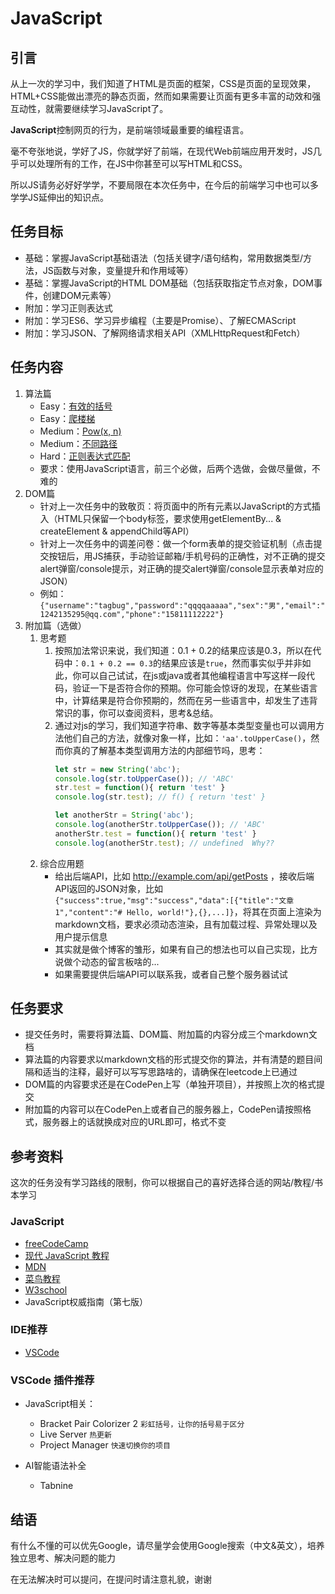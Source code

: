 # JavaScript

## 引言

从上一次的学习中，我们知道了HTML是页面的框架，CSS是页面的呈现效果，HTML+CSS能做出漂亮的静态页面，然而如果需要让页面有更多丰富的动效和强互动性，就需要继续学习JavaScript了。

**JavaScript**控制网页的行为，是前端领域最重要的编程语言。

毫不夸张地说，学好了JS，你就学好了前端，在现代Web前端应用开发时，JS几乎可以处理所有的工作，在JS中你甚至可以写HTML和CSS。

所以JS请务必好好学学，不要局限在本次任务中，在今后的前端学习中也可以多学学JS延伸出的知识点。

## 任务目标

- 基础：掌握JavaScript基础语法（包括关键字/语句结构，常用数据类型/方法，JS函数与对象，变量提升和作用域等）
- 基础：掌握JavaScript的HTML DOM基础（包括获取指定节点对象，DOM事件，创建DOM元素等）
- 附加：学习正则表达式
- 附加：学习ES6、学习异步编程（主要是Promise）、了解ECMAScript
- 附加：学习JSON、了解网络请求相关API（XMLHttpRequest和Fetch）

## 任务内容

1. 算法篇
   - Easy：[有效的括号](https://leetcode-cn.com/problems/valid-parentheses/)
   - Easy：[爬楼梯](https://leetcode-cn.com/problems/climbing-stairs/)
   - Medium：[Pow(x, n)](https://leetcode-cn.com/problems/powx-n/)
   - Medium：[不同路径](https://leetcode-cn.com/problems/unique-paths/)
   - Hard：[正则表达式匹配](https://leetcode-cn.com/problems/regular-expression-matching/)
   - 要求：使用JavaScript语言，前三个必做，后两个选做，会做尽量做，不难的
2. DOM篇
   - 针对上一次任务中的致敬页：将页面中的所有元素以JavaScript的方式插入（HTML只保留一个body标签，要求使用getElementBy... & createElement & appendChild等API）
   - 针对上一次任务中的调差问卷：做一个form表单的提交验证机制（点击提交按钮后，用JS捕获，手动验证邮箱/手机号码的正确性，对不正确的提交alert弹窗/console提示，对正确的提交alert弹窗/console显示表单对应的JSON）
   - 例如：`{"username":"tagbug","password":"qqqqaaaaa","sex":"男","email":"1242135295@qq.com","phone":"15811112222"}`
3. 附加篇（选做）
   1. 思考题
      1. 按照加法常识来说，我们知道：0.1 + 0.2的结果应该是0.3，所以在代码中：`0.1 + 0.2 == 0.3`的结果应该是`true`，然而事实似乎并非如此，你可以自己试试，在js或java或者其他编程语言中写这样一段代码，验证一下是否符合你的预期。你可能会惊讶的发现，在某些语言中，计算结果是符合你预期的，然而在另一些语言中，却发生了违背常识的事，你可以查阅资料，思考&总结。
      2. 通过对js的学习，我们知道字符串、数字等基本类型变量也可以调用方法他们自己的方法，就像对象一样，比如：`'aa'.toUpperCase()`，然而你真的了解基本类型调用方法的内部细节吗，思考：
         ```js
         let str = new String('abc');
         console.log(str.toUpperCase()); // 'ABC'
         str.test = function(){ return 'test' }
         console.log(str.test); // f() { return 'test' }
         
         let anotherStr = String('abc');
         console.log(anotherStr.toUpperCase()); // 'ABC'
         anotherStr.test = function(){ return 'test' }
         console.log(anotherStr.test); // undefined  Why??
         ```
   2. 综合应用题
      - 给出后端API，比如 http://example.com/api/getPosts ，接收后端API返回的JSON对象，比如`{"success":true,"msg":"success","data":[{"title":"文章1","content":"# Hello, world!"},{},...]}`，将其在页面上渲染为markdown文档，要求必须动态渲染，且有加载过程、异常处理以及用户提示信息
      - 其实就是做个博客的雏形，如果有自己的想法也可以自己实现，比方说做个动态的留言板啥的...
      - 如果需要提供后端API可以联系我，或者自己整个服务器试试

## 任务要求

- 提交任务时，需要将算法篇、DOM篇、附加篇的内容分成三个markdown文档
- 算法篇的内容要求以markdown文档的形式提交你的算法，并有清楚的题目间隔和适当的注释，最好可以写写思路啥的，请确保在leetcode上已通过
- DOM篇的内容要求还是在CodePen上写（单独开项目），并按照上次的格式提交
- 附加篇的内容可以在CodePen上或者自己的服务器上，CodePen请按照格式，服务器上的话就换成对应的URL即可，格式不变

## 参考资料

这次的任务没有学习路线的限制，你可以根据自己的喜好选择合适的网站/教程/书本学习

### JavaScript

- [freeCodeCamp](https://chinese.freecodecamp.org/learn/javascript-algorithms-and-data-structures/)
- [现代 JavaScript 教程](https://zh.javascript.info/)
- [MDN](https://developer.mozilla.org/zh-CN/docs/Web/JavaScript)
- [菜鸟教程](https://www.runoob.com/js/js-tutorial.html)
- [W3school](https://www.w3school.com.cn/js/index.asp)
- JavaScript权威指南（第七版）

### IDE推荐

- [VSCode](https://code.visualstudio.com/)

### VSCode 插件推荐

- JavaScript相关：
  - Bracket Pair Colorizer 2 `彩虹括号，让你的括号易于区分`
  - Live Server `热更新`
  - Project Manager `快速切换你的项目`

- AI智能语法补全
  - Tabnine

## 结语

有什么不懂的可以优先Google，请尽量学会使用Google搜索（中文&英文），培养独立思考、解决问题的能力

在无法解决时可以提问，在提问时请注意礼貌，谢谢
